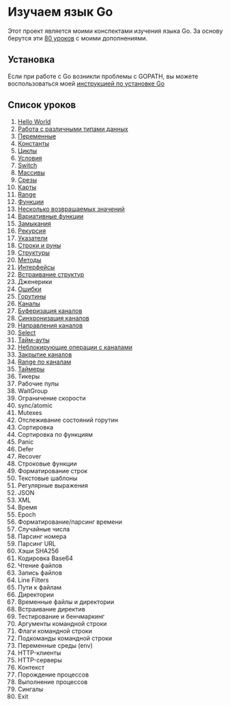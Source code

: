 
# Изучаем язык Go

Этот проект является моими конспектами изучения языка Go. За основу берутся эти [80 уроков](https://gobyexample.com/) с 
моими дополнениями.

## Установка

Если при работе с Go возникли проблемы с GOPATH, вы можете воспользоваться моей 
[инструкцией по установке Go](https://github.com/WalkWeb/Crib/blob/master/Go.md)

## Список уроков

1. [Hello World](https://github.com/WalkWeb/go-lesson-ru/tree/master/lessons/1_hello_world)
2. [Работа с различными типами данных](https://github.com/WalkWeb/go-lesson-ru/tree/master/lessons/2_values)
3. [Переменные](https://github.com/WalkWeb/go-lesson-ru/tree/master/lessons/3_variables)
4. [Константы](https://github.com/WalkWeb/go-lesson-ru/tree/master/lessons/4_constants)
5. [Циклы](https://github.com/WalkWeb/go-lesson-ru/tree/master/lessons/5_for)
6. [Условия](https://github.com/WalkWeb/go-lesson-ru/tree/master/lessons/6_if_else)
7. [Switch](https://github.com/WalkWeb/go-lesson-ru/tree/master/lessons/7_switch)
8. [Массивы](https://github.com/WalkWeb/go-lesson-ru/tree/master/lessons/8_arrays)
9. [Срезы](https://github.com/WalkWeb/go-lesson-ru/tree/master/lessons/9_slices)
10. [Карты](https://github.com/WalkWeb/go-lesson-ru/tree/master/lessons/10_maps)
11. [Range](https://github.com/WalkWeb/go-lesson-ru/tree/master/lessons/11_range)
12. [Функции](https://github.com/WalkWeb/go-lesson-ru/tree/master/lessons/12_functions)
13. [Несколько возвращаемых значений](https://github.com/WalkWeb/go-lesson-ru/tree/master/lessons/13_multiple_return_values)
14. [Вариативные функции](https://github.com/WalkWeb/go-lesson-ru/tree/master/lessons/14_variadic_functions)
15. [Замыкания](https://github.com/WalkWeb/go-lesson-ru/tree/master/lessons/15_closures)
16. [Рекурсия](https://github.com/WalkWeb/go-lesson-ru/tree/master/lessons/16_recursion)
17. [Указатели](https://github.com/WalkWeb/go-lesson-ru/tree/master/lessons/17_pointers)
18. [Строки и руны](https://github.com/WalkWeb/go-lesson-ru/tree/master/lessons/18_strings_and_runes)
19. [Структуры](https://github.com/WalkWeb/go-lesson-ru/tree/master/lessons/19_structs)
20. [Методы](https://github.com/WalkWeb/go-lesson-ru/tree/master/lessons/20_methods)
21. [Интерфейсы](https://github.com/WalkWeb/go-lesson-ru/tree/master/lessons/21_interfaces)
22. [Встраивание структур](https://github.com/WalkWeb/go-lesson-ru/tree/master/lessons/22_struct_embedding)
23. Дженерики
24. [Ошибки](https://github.com/WalkWeb/go-lesson-ru/tree/master/lessons/24_errors)
25. [Горутины](https://github.com/WalkWeb/go-lesson-ru/tree/master/lessons/25_goroutines)
26. [Каналы](https://github.com/WalkWeb/go-lesson-ru/tree/master/lessons/26_channels)
27. [Буферизация каналов](https://github.com/WalkWeb/go-lesson-ru/tree/master/lessons/27_channel_buffering)
28. [Синхронизация каналов](https://github.com/WalkWeb/go-lesson-ru/tree/master/lessons/28_channel_synchronization)
29. [Направления каналов](https://github.com/WalkWeb/go-lesson-ru/tree/master/lessons/29_channel_directions)
30. [Select](https://github.com/WalkWeb/go-lesson-ru/tree/master/lessons/30_select)
31. [Тайм-ауты](https://github.com/WalkWeb/go-lesson-ru/tree/master/lessons/31_timeouts)
32. [Неблокирующие операции с каналами](https://github.com/WalkWeb/go-lesson-ru/tree/master/lessons/32_non_blocking_channel_operations)
33. [Закрытие каналов](https://github.com/WalkWeb/go-lesson-ru/tree/master/lessons/33_closing_channels)
34. [Range по каналам](https://github.com/WalkWeb/go-lesson-ru/tree/master/lessons/34_range_over_channels)
35. [Таймеры](https://github.com/WalkWeb/go-lesson-ru/tree/master/lessons/35_timers)
36. Тикеры
37. Рабочие пулы
38. WaitGroup
39. Ограничение скорости
40. sync/atomic
41. Mutexes
42. Отслеживание состояний горутин
43. Сортировка
44. Сортировка по функциям
45. Panic
46. Defer
47. Recover
48. Строковые функции
49. Форматирование строк
50. Текстовые шаблоны
51. Регулярные выражения
52. JSON
53. XML
54. Время
55. Epoch
56. Форматирование/парсинг времени
57. Случайные числа
58. Парсинг номера
59. Парсинг URL
60. Хэши SHA256
61. Кодировка Base64
62. Чтение файлов
63. Запись файлов
64. Line Filters
65. Пути к файлам
66. Директории
67. Временные файлы и директории
68. Встраивание директив
69. Тестирование и бенчмаркинг
70. Аргументы командной строки
71. Флаги командной строки
72. Подкоманды командной строки
73. Переменные среды (env)
74. HTTP-клиенты
75. HTTP-серверы
76. Контекст
77. Порождение процессов
78. Выполнение процессов
79. Сингалы
80. Exit
